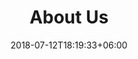 ---
title: "About Us"
date: 2018-07-12T18:19:33+06:00
bg_image: "assets/img/chauffage-banner-3.jpg"
description : "This is meta description"
layout: "about"
draft: false

###################################### philosophy ####################################
philosophy:
  enable : true
  subtitle : Know About
  title : Our Philosophy
  content : Lorem ipsum dolor sit amet consectetur adipisicing elit sed eiusmod tempor didunt laboris nisi ut aliquip ex commodo consequat. duis aute irure dolor in reprehenderivoluptate velit esse cillum dolore fugiat nulla pariatur.Excepteur sint ocaecat cupidatat noproident sunt culpa qui officia deserunt mollit anim id est laborum.<br> Sed perspiciatis unde omnisiste natus error sit voluptatem accusantium.doloremque ladantium totam rem aperieaque ipsa quae ab illo inventore.veritatis. et quasi architecto beatae vitae dicta sunt explicabo.
  image : images/about/philosophy.jpg

###################################### ceo ########################################
ceo:
  enable : true
  bg_image : "assets/img/chauffage-banner-3.jpg"
  title : We are efficient to <br> make your business rise
  content : Lorem ipsum dolor sit amet consectetur adipisicing elit sed eiusmod tempor didunt laboris nisi ut aliquip ex commodo consequat. duis aute irure dolor in reprehenderit voluptate velit esse cillum dolore fugiat nulla pariatur.Excepteur sint ocaecat cupidatat non proident sunt culpa qui officia deserunt mollit anim id est laborum.
  signature : images/about/ceo-signature.png
  name : John Doe
  designation : CEO

########################################### Mission ###################################
mission:
  enable : true
  inherit_homepage: false
  subtitle : Our Goal
  title : Company Mission
  content : Lorem ipsum dolor sit amet consectetur adipisicing elit sed eiusmod tempor didunt laboris nisi ut aliquip ex ea commodo consequat.
  image : images/chart.png
  accordion:
  - title : Our Company Mission
    description : Duis aute irure dolor in reprehenderit voluptate velit esse cillum dolore fugiat nulla pariatur.Excepteur sint ocaecat cupidatat non proident sunt culpa qui officia deserunt mollit anim id est laborum.
    
  - title : Our Company Vision
    description : Duis aute irure dolor in reprehenderit voluptate velit esse cillum dolore fugiat nulla pariatur.Excepteur sint ocaecat cupidatat non proident sunt culpa qui officia deserunt mollit anim id est laborum.
    
  - title : Our Company Goal
    description : Duis aute irure dolor in reprehenderit voluptate velit esse cillum dolore fugiat nulla pariatur.Excepteur sint ocaecat cupidatat non proident sunt culpa qui officia deserunt mollit anim id est laborum.

###################################### funfacts ####################################
funfacts:
  enable : true
  bg_image : "assets/img/chauffage-banner-3.jpg"
  counter:
  - title : Projects Done
    icon : 
    count : 230
    
  - title : Satisfied Clients
    icon : 
    count : 789
    
  - title : Cup Of Coffee
    icon : 
    count : 580
    
  - title : Awards Win
    icon : 
    count : 130

########################################### skill ###################################
skill:
  enable : true
  inherit_homepage: true
  subtitle : Our Skills
  title : Why Choose Us
  content: Lorem ipsum dolor sit amet, consectetur adipisicing elit, sed eiusmod tempor incididunt laboris nisi ut aliquip ex ea commodo consequat. <br><br> Duis aute irure dolor in reprehenderit voluptate velit esse cillum dolore fugiat nulla pariatur. Excepteur sint ocaecat cupidatat non proident sunt culpa qui officia deserunt mollit anim id est laborum. sed perspiciatis unde omnisiste natus error sit voluptatem accusantium.doloremque ladantium totam rem aperieaque ipsa quae ab illo inventore.veritatis. et quasi architecto beatae vitae dicta sunt explicabo.
  # funfacts
  funfacts :
  - icon : 
    title : Projects Done
    count : 230
    
  - icon : 
    title : Satisfied Clients
    count : 789
    
  - icon : 
    title : Cup Of Coffee
    count : 580

  # progressbar
  progressbar : 
  - title : Branding
    progress : 85%
    
  - title : Consulting
    progress : 90%
    
  - title : Business
    progress : 75%
    
  - title : Promotion
    progress : 90%


---